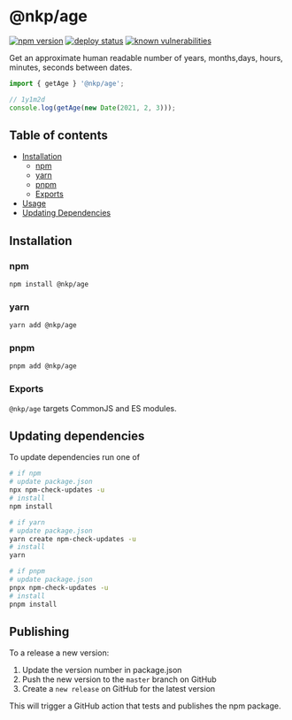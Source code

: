 # @nkp/age

[![npm version](https://badge.fury.io/js/%40nkp%2Fage.svg)](https://www.npmjs.com/package/@nkp/age)
[![deploy status](https://github.com/nickkelly1/nkp-age/actions/workflows/release.yml/badge.svg)](https://github.com/nickkelly1/nkp-age/actions/workflows/release.yml)
[![known vulnerabilities](https://snyk.io/test/github/nickkelly1/nkp-age/badge.svg)](https://snyk.io/test/github/nickkelly1/nkp-age)

Get an approximate human readable number of years, months,days, hours, minutes, seconds between dates.

```ts
import { getAge } '@nkp/age';

// 1y1m2d
console.log(getAge(new Date(2021, 2, 3)));
```

## Table of contents

- [Installation](#installation)
  - [npm](#npm)
  - [yarn](#yarn)
  - [pnpm](#pnpm)
  - [Exports](#exports)
- [Usage](#usage)
- [Updating Dependencies](#updating-dependencies)

## Installation

### npm

```sh
npm install @nkp/age
```

### yarn

```sh
yarn add @nkp/age
```

### pnpm

```sh
pnpm add @nkp/age
```

### Exports

`@nkp/age` targets CommonJS and ES modules.

## Updating dependencies

To update dependencies run one of

```sh
# if npm
# update package.json
npx npm-check-updates -u
# install
npm install

# if yarn
# update package.json
yarn create npm-check-updates -u
# install
yarn

# if pnpm
# update package.json
pnpx npm-check-updates -u
# install
pnpm install
```

## Publishing

To a release a new version:

1. Update the version number in package.json
2. Push the new version to the `master` branch on GitHub
3. Create a `new release` on GitHub for the latest version

This will trigger a GitHub action that tests and publishes the npm package.
